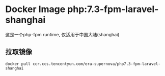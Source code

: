 # Docker Image php:7.3-fpm-laravel-shanghai

这是一个php-fpm runtime, 仅适用于中国大陆(shanghai)

## 拉取镜像
`docker pull ccr.ccs.tencentyun.com/era-supernova/php7.3-fpm-laravel-shanghai`
